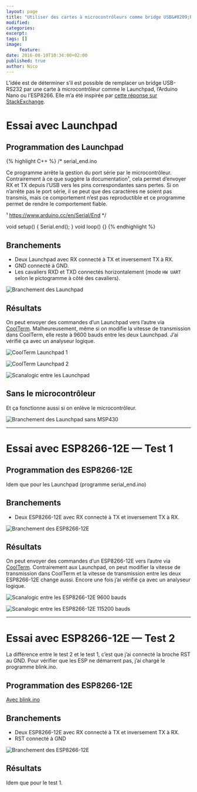 ```yaml
---
layout: page
title: "Utiliser des cartes à microcontrôleurs comme bridge USB&#8209;RS232"
modified:
categories:
excerpt:
tags: []
image:
     feature:
date: 2016-08-10T10:34:00+02:00
published: true
author: Nico
---
```


L’idée est de déterminer s’il est possible de remplacer un bridge USB-RS232 par une carte à microcontrôleur comme le Launchpad, l’Arduino Nano ou l’ESP8266. Elle m’a été inspirée par [cette réponse sur StackExchange][0].

# Essai avec Launchpad

## Programmation des Launchpad

{% highlight C++ %}
/*
  serial_end.ino

  Ce programme arrête la gestion du port série par le
  microcontrôleur. Contrairement à ce que suggère la
  documentation¹, cela permet d’envoyer RX et TX depuis l’USB vers
  les pins correspondantes sans pertes. Si on n’arrête pas
  le port série, il se peut que des caractères ne soient pas
  transmis, mais ce comportement n’est pas reproductible et ce
  programme permet de rendre le comportement fiable.

  ¹ https://www.arduino.cc/en/Serial/End
*/

void setup()
  { Serial.end(); }
void loop()
  {}
{% endhighlight %}

## Branchements

- Deux Launchpad avec RX connecté à TX et inversement TX à RX.
- GND connecté à GND.
- Les cavaliers RXD et TXD connectés horizontalement (mode `HW UART` selon le pictogramme à côté des cavaliers).

![Branchement des Launchpad](/files/2016-08-10-usb-rs232_bridge_microcontroleurs/branchement_launchpad_lowres.jpg)

## Résultats

On peut envoyer des commandes d’un Launchpad vers l’autre via [CoolTerm][1]. Malheureusement, même si on modifie la vitesse de transmission dans CoolTerm, elle reste à 9600 bauds entre les deux Launchpad. J’ai vérifié ça avec un analyseur logique.

![CoolTerm Launchpad 1](/files/2016-08-10-usb-rs232_bridge_microcontroleurs/coolterm_launchpad_1.png)

![CoolTerm Launchpad 2](/files/2016-08-10-usb-rs232_bridge_microcontroleurs/coolterm_launchpad_2.png)

![Scanalogic entre les Launchpad](/files/2016-08-10-usb-rs232_bridge_microcontroleurs/acquisition_launchpad.png)

## Sans le microcontrôleur

Et ça fonctionne aussi si on enlève le microcontrôleur.

![Branchement des Launchpad sans MSP430](/files/2016-08-10-usb-rs232_bridge_microcontroleurs/branchement_launchpad_sans_msp430_lowres.jpg)

[0]: http://arduino.stackexchange.com/questions/18575/send-at-commands-to-esp8266-from-arduino-uno-via-a-softwareserial-port/18614#18614
[1]: http://freeware.the-meiers.org/

---

# Essai avec ESP8266-12E — Test 1

## Programmation des ESP8266-12E

Idem que pour les Launchpad (programme serial_end.ino)

## Branchements

- Deux ESP8266-12E avec RX connecté à TX et inversement TX à RX.

![Branchement des ESP8266-12E](/files/2016-08-10-usb-rs232_bridge_microcontroleurs/branchement_esp8266-12E_test1_lowres.jpg)

## Résultats

On peut envoyer des commandes d’un ESP8266-12E vers l’autre via [CoolTerm][1]. Contrairement aux Launchpad, on peut modifier la vitesse de transmission dans CoolTerm et la vitesse de transmission entre les deux ESP8266-12E change aussi. Encore une fois j’ai vérifié ça avec un analyseur logique.

![Scanalogic entre les ESP8266-12E 9600 bauds](/files/2016-08-10-usb-rs232_bridge_microcontroleurs/acquisition_esp8266-12E_9600.png)

![Scanalogic entre les ESP8266-12E 115200 bauds](/files/2016-08-10-usb-rs232_bridge_microcontroleurs/acquisition_esp8266-12E_115200.png)

---

# Essai avec ESP8266-12E — Test 2

La différence entre le test 2 et le test 1, c’est que j’ai connecté la broche RST au GND. Pour vérifier que les ESP ne démarrent pas, j’ai chargé le programme blink.ino.

## Programmation des ESP8266-12E

[Avec blink.ino](https://github.com/NicHub/ouilogique-ESP8266-Arduino/blob/master/blink/blink.ino)

## Branchements

- Deux ESP8266-12E avec RX connecté à TX et inversement TX à RX.
- RST connecté à GND

![Branchement des ESP8266-12E](/files/2016-08-10-usb-rs232_bridge_microcontroleurs/branchement_esp8266-12E_test2_lowres.jpg)

## Résultats

Idem que pour le test 1.

